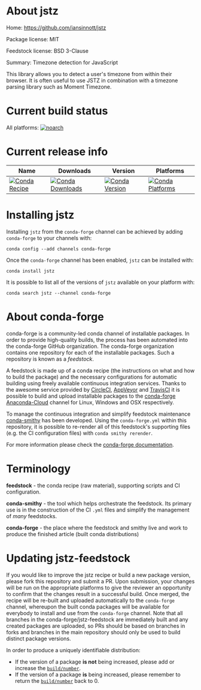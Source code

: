 About jstz
==========

Home: https://github.com/iansinnott/jstz

Package license: MIT

Feedstock license: BSD 3-Clause

Summary: Timezone detection for JavaScript

This library allows you to detect a user's timezone from within their browser.
It is often useful to use JSTZ in combination with a timezone parsing library
such as Moment Timezone.


Current build status
====================

All platforms:
[![noarch](https://img.shields.io/circleci/project/github/conda-forge/jstz-feedstock/master.svg?label=noarch)](https://circleci.com/gh/conda-forge/jstz-feedstock)

Current release info
====================

| Name | Downloads | Version | Platforms |
| --- | --- | --- | --- |
| [![Conda Recipe](https://img.shields.io/badge/recipe-jstz-green.svg)](https://anaconda.org/conda-forge/jstz) | [![Conda Downloads](https://img.shields.io/conda/dn/conda-forge/jstz.svg)](https://anaconda.org/conda-forge/jstz) | [![Conda Version](https://img.shields.io/conda/vn/conda-forge/jstz.svg)](https://anaconda.org/conda-forge/jstz) | [![Conda Platforms](https://img.shields.io/conda/pn/conda-forge/jstz.svg)](https://anaconda.org/conda-forge/jstz) |

Installing jstz
===============

Installing `jstz` from the `conda-forge` channel can be achieved by adding `conda-forge` to your channels with:

```
conda config --add channels conda-forge
```

Once the `conda-forge` channel has been enabled, `jstz` can be installed with:

```
conda install jstz
```

It is possible to list all of the versions of `jstz` available on your platform with:

```
conda search jstz --channel conda-forge
```


About conda-forge
=================

conda-forge is a community-led conda channel of installable packages.
In order to provide high-quality builds, the process has been automated into the
conda-forge GitHub organization. The conda-forge organization contains one repository
for each of the installable packages. Such a repository is known as a *feedstock*.

A feedstock is made up of a conda recipe (the instructions on what and how to build
the package) and the necessary configurations for automatic building using freely
available continuous integration services. Thanks to the awesome service provided by
[CircleCI](https://circleci.com/), [AppVeyor](http://www.appveyor.com/)
and [TravisCI](https://travis-ci.org/) it is possible to build and upload installable
packages to the [conda-forge](https://anaconda.org/conda-forge)
[Anaconda-Cloud](http://docs.anaconda.org/) channel for Linux, Windows and OSX respectively.

To manage the continuous integration and simplify feedstock maintenance
[conda-smithy](http://github.com/conda-forge/conda-smithy) has been developed.
Using the ``conda-forge.yml`` within this repository, it is possible to re-render all of
this feedstock's supporting files (e.g. the CI configuration files) with ``conda smithy rerender``.

For more information please check the [conda-forge documentation](https://conda-forge.org/docs/).

Terminology
===========

**feedstock** - the conda recipe (raw material), supporting scripts and CI configuration.

**conda-smithy** - the tool which helps orchestrate the feedstock.
                   Its primary use is in the construction of the CI ``.yml`` files
                   and simplify the management of *many* feedstocks.

**conda-forge** - the place where the feedstock and smithy live and work to
                  produce the finished article (built conda distributions)


Updating jstz-feedstock
=======================

If you would like to improve the jstz recipe or build a new
package version, please fork this repository and submit a PR. Upon submission,
your changes will be run on the appropriate platforms to give the reviewer an
opportunity to confirm that the changes result in a successful build. Once
merged, the recipe will be re-built and uploaded automatically to the
`conda-forge` channel, whereupon the built conda packages will be available for
everybody to install and use from the `conda-forge` channel.
Note that all branches in the conda-forge/jstz-feedstock are
immediately built and any created packages are uploaded, so PRs should be based
on branches in forks and branches in the main repository should only be used to
build distinct package versions.

In order to produce a uniquely identifiable distribution:
 * If the version of a package **is not** being increased, please add or increase
   the [``build/number``](http://conda.pydata.org/docs/building/meta-yaml.html#build-number-and-string).
 * If the version of a package **is** being increased, please remember to return
   the [``build/number``](http://conda.pydata.org/docs/building/meta-yaml.html#build-number-and-string)
   back to 0.
